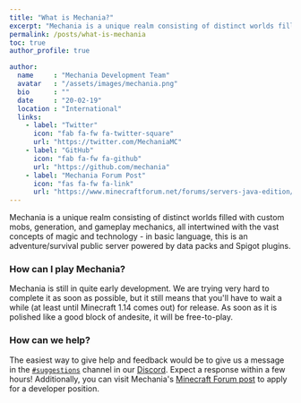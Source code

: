 ```yaml
---
title: "What is Mechania?"
excerpt: "Mechania is a unique realm consisting of distinct worlds filled with custom mobs, generation, and gameplay mechanics"
permalink: /posts/what-is-mechania
toc: true
author_profile: true

author:
  name     : "Mechania Development Team"
  avatar   : "/assets/images/mechania.png"
  bio      : ""
  date     : "20-02-19"
  location : "International"
  links:
    - label: "Twitter"
      icon: "fab fa-fw fa-twitter-square"
      url: "https://twitter.com/MechaniaMC"
    - label: "GitHub"
      icon: "fab fa-fw fa-github"
      url: "https://github.com/mechania"
    - label: "Mechania Forum Post"
      icon: "fas fa-fw fa-link"
      url: "https://www.minecraftforum.net/forums/servers-java-edition/server-recruitment/2919839-mechania-a-magical-and-technological-adventure"
---
```


Mechania is a unique realm consisting of distinct worlds filled with custom mobs, generation, and gameplay mechanics, all intertwined with the vast concepts of magic and technology - in basic language, this is an adventure/survival public server powered by data packs and Spigot plugins.

### How can I play Mechania?
Mechania is still in quite early development. We are trying very hard to complete it as soon as possible, but it still means that you'll have to wait a while (at least until Minecraft 1.14 comes out) for release. As soon as it is polished like a good block of andesite, it will be free-to-play.

### How can we help?
The easiest way to give help and feedback would be to give us a message in the [`#suggestions`](https://discordapp.com/channels/475107516330541057/527959338434822154) channel in our [Discord](https://discord.gg/dwBDrp3). Expect a response within a few hours! Additionally, you can visit Mechania's [Minecraft Forum post](https://www.minecraftforum.net/forums/servers-java-edition/server-recruitment/2919839-mechania-a-magical-and-technological-adventure) to apply for a developer position.

